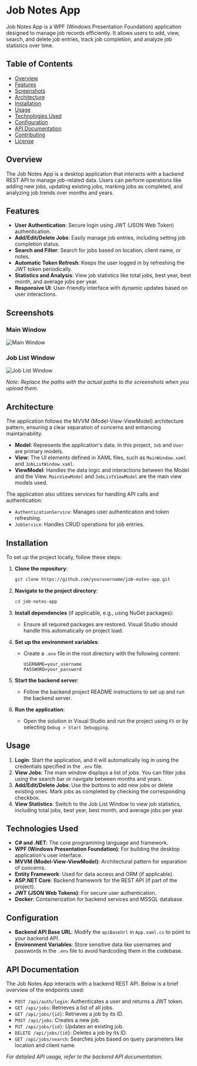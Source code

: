 
# Job Notes App

Job Notes App is a WPF (Windows Presentation Foundation) application designed to manage job records efficiently. It allows users to add, view, search, and delete job entries, track job completion, and analyze job statistics over time.

## Table of Contents

- [Overview](#overview)
- [Features](#features)
- [Screenshots](#screenshots)
- [Architecture](#architecture)
- [Installation](#installation)
- [Usage](#usage)
- [Technologies Used](#technologies-used)
- [Configuration](#configuration)
- [API Documentation](#api-documentation)
- [Contributing](#contributing)
- [License](#license)

## Overview

The Job Notes App is a desktop application that interacts with a backend REST API to manage job-related data. Users can perform operations like adding new jobs, updating existing jobs, marking jobs as completed, and analyzing job trends over months and years.

## Features

- **User Authentication**: Secure login using JWT (JSON Web Token) authentication.
- **Add/Edit/Delete Jobs**: Easily manage job entries, including setting job completion status.
- **Search and Filter**: Search for jobs based on location, client name, or notes.
- **Automatic Token Refresh**: Keeps the user logged in by refreshing the JWT token periodically.
- **Statistics and Analysis**: View job statistics like total jobs, best year, best month, and average jobs per year.
- **Responsive UI**: User-friendly interface with dynamic updates based on user interactions.

## Screenshots

### Main Window

![Main Window](C:\Users\matth\OneDrive\Desktop\MainWindow.png)

### Job List Window

![Job List Window](C:\Users\matth\OneDrive\Desktop\JobListWindow.png)

*Note: Replace the paths with the actual paths to the screenshots when you upload them.*

## Architecture

The application follows the MVVM (Model-View-ViewModel) architecture pattern, ensuring a clear separation of concerns and enhancing maintainability.

- **Model**: Represents the application's data. In this project, `Job` and `User` are primary models.
- **View**: The UI elements defined in XAML files, such as `MainWindow.xaml` and `JobListWindow.xaml`.
- **ViewModel**: Handles the data logic and interactions between the Model and the View. `MainViewModel` and `JobListViewModel` are the main view models used.

The application also utilizes services for handling API calls and authentication:

- `AuthenticationService`: Manages user authentication and token refreshing.
- `JobService`: Handles CRUD operations for job entries.

## Installation

To set up the project locally, follow these steps:

1. **Clone the repository**:
   ```bash
   git clone https://github.com/yourusername/job-notes-app.git
   ```
2. **Navigate to the project directory**:
   ```bash
   cd job-notes-app
   ```
3. **Install dependencies** (if applicable, e.g., using NuGet packages):
   - Ensure all required packages are restored. Visual Studio should handle this automatically on project load.

4. **Set up the environment variables**:
   - Create a `.env` file in the root directory with the following content:
     ```
     USERNAME=your_username
     PASSWORD=your_password
     ```

5. **Start the backend server**:
   - Follow the backend project README instructions to set up and run the backend server.

6. **Run the application**:
   - Open the solution in Visual Studio and run the project using `F5` or by selecting `Debug > Start Debugging`.

## Usage

1. **Login**: Start the application, and it will automatically log in using the credentials specified in the `.env` file.
2. **View Jobs**: The main window displays a list of jobs. You can filter jobs using the search bar or navigate between months and years.
3. **Add/Edit/Delete Jobs**: Use the buttons to add new jobs or delete existing ones. Mark jobs as completed by checking the corresponding checkbox.
4. **View Statistics**: Switch to the Job List Window to view job statistics, including total jobs, best year, best month, and average jobs per year.

## Technologies Used

- **C# and .NET**: The core programming language and framework.
- **WPF (Windows Presentation Foundation)**: For building the desktop application's user interface.
- **MVVM (Model-View-ViewModel)**: Architectural pattern for separation of concerns.
- **Entity Framework**: Used for data access and ORM (if applicable).
- **ASP.NET Core**: Backend framework for the REST API (if part of the project).
- **JWT (JSON Web Tokens)**: For secure user authentication.
- **Docker**: Containerization for backend services and MSSQL database.

## Configuration

- **Backend API Base URL**: Modify the `apiBaseUrl` in `App.xaml.cs` to point to your backend API.
- **Environment Variables**: Store sensitive data like usernames and passwords in the `.env` file to avoid hardcoding them in the codebase.

## API Documentation

The Job Notes App interacts with a backend REST API. Below is a brief overview of the endpoints used:

- `POST /api/auth/login`: Authenticates a user and returns a JWT token.
- `GET /api/jobs`: Retrieves a list of all jobs.
- `GET /api/jobs/{id}`: Retrieves a job by its ID.
- `POST /api/jobs`: Creates a new job.
- `PUT /api/jobs/{id}`: Updates an existing job.
- `DELETE /api/jobs/{id}`: Deletes a job by its ID.
- `GET /api/jobs/search`: Searches jobs based on query parameters like location and client name.

*For detailed API usage, refer to the backend API documentation.*

